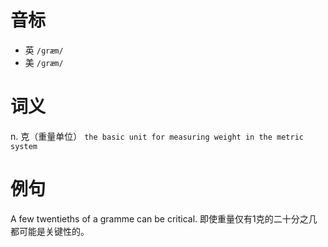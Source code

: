 # 音标

- 英 `/ɡræm/`
- 美 `/ɡræm/`

# 词义

n. 克（重量单位）
`the basic unit for measuring weight in the metric system`

# 例句

A few twentieths of a gramme can be critical.
即使重量仅有1克的二十分之几都可能是关键性的。


